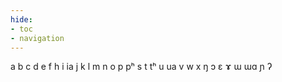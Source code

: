 ```yaml
---
hide:
- toc
- navigation
---
```

a
b
c
d
e
f
h
i
ia
j
k
l
m
n
o
p
pʰ
s
t
tʰ
u
ua
v
w
x
ŋ
ɔ
ɛ
ɤ
ɯ
ɯɑ
ɲ
ʔ

